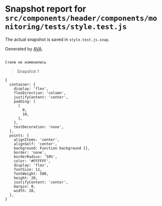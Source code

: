 # Snapshot report for `src/components/header/components/monitoring/tests/style.test.js`

The actual snapshot is saved in `style.test.js.snap`.

Generated by [AVA](https://avajs.dev).

## 
    Стили не изменились


> Snapshot 1

    {
      container: {
        display: 'flex',
        flexDirection: 'column',
        justifyContent: 'center',
        padding: [
          [
            0,
            10,
          ],
        ],
        textDecoration: 'none',
      },
      points: {
        alignItems: 'center',
        alignSelf: 'center',
        background: Function background {},
        border: 'none',
        borderRadius: '50%',
        color: '#FFFFFF',
        display: 'flex',
        fontSize: 11,
        fontWeight: 500,
        height: 20,
        justifyContent: 'center',
        margin: 0,
        width: 20,
      },
    }
